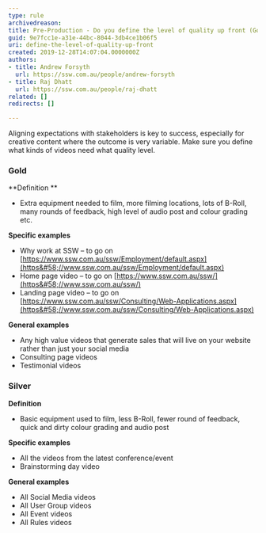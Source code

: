 ```yaml
---
type: rule
archivedreason: 
title: Pre-Production - Do you define the level of quality up front (Gold vs Silver)?
guid: 9e7fcc1e-a31e-44bc-8044-3db4ce1b06f5
uri: define-the-level-of-quality-up-front
created: 2019-12-28T14:07:04.0000000Z
authors:
- title: Andrew Forsyth
  url: https://ssw.com.au/people/andrew-forsyth
- title: Raj Dhatt
  url: https://ssw.com.au/people/raj-dhatt
related: []
redirects: []

---
```


Aligning expectations with stakeholders is key to success, especially for creative content where the outcome is very variable. Make sure you define what kinds of videos need what quality level.

<!--endintro-->

### Gold


**Definition **

* Extra equipment needed to film, more filming locations, lots of B-Roll, many rounds of feedback, high level of audio post and colour grading etc.


**Specific examples**

* Why work at SSW – to go on [https://www.ssw.com.au/ssw/Employment/default.aspx](https&#58;//www.ssw.com.au/ssw/Employment/default.aspx)
* Home page video – to go on [https://www.ssw.com.au/ssw/](https&#58;//www.ssw.com.au/ssw/)
* Landing page video – to go on [https://www.ssw.com.au/ssw/Consulting/Web-Applications.aspx](https&#58;//www.ssw.com.au/ssw/Consulting/Web-Applications.aspx)


**General examples**

* Any high value videos that generate sales that will live on your website rather than just your social media
* Consulting page videos
* Testimonial videos


### Silver


**Definition**

* Basic equipment used to film, less B-Roll, fewer round of feedback, quick and dirty colour grading and audio post


**Specific examples**

* All the videos from the latest conference/event
* Brainstorming day video


**General examples**

* All Social Media videos
* All User Group videos
* All Event videos
* All Rules videos
